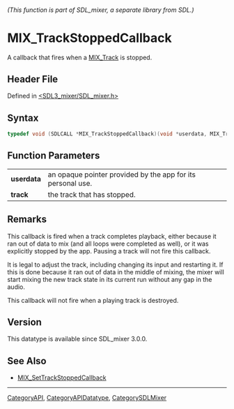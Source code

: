 ###### (This function is part of SDL_mixer, a separate library from SDL.)
# MIX_TrackStoppedCallback

A callback that fires when a [MIX_Track](MIX_Track) is stopped.

## Header File

Defined in [<SDL3_mixer/SDL_mixer.h>](https://github.com/libsdl-org/SDL_mixer/blob/main/include/SDL3_mixer/SDL_mixer.h)

## Syntax

```c
typedef void (SDLCALL *MIX_TrackStoppedCallback)(void *userdata, MIX_Track *track);
```

## Function Parameters

|              |                                                             |
| ------------ | ----------------------------------------------------------- |
| **userdata** | an opaque pointer provided by the app for its personal use. |
| **track**    | the track that has stopped.                                 |

## Remarks

This callback is fired when a track completes playback, either because it
ran out of data to mix (and all loops were completed as well), or it was
explicitly stopped by the app. Pausing a track will not fire this callback.

It is legal to adjust the track, including changing its input and
restarting it. If this is done because it ran out of data in the middle of
mixing, the mixer will start mixing the new track state in its current run
without any gap in the audio.

This callback will not fire when a playing track is destroyed.

## Version

This datatype is available since SDL_mixer 3.0.0.

## See Also

- [MIX_SetTrackStoppedCallback](MIX_SetTrackStoppedCallback)

----
[CategoryAPI](CategoryAPI), [CategoryAPIDatatype](CategoryAPIDatatype), [CategorySDLMixer](CategorySDLMixer)

